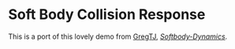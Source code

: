 # Soft Body Collision Response

This is a port of this lovely demo from [GregTJ](https://github.com/GregTJ), [_Softbody-Dynamics_](https://github.com/GregTJ/softbody-dynamics/tree/main).
